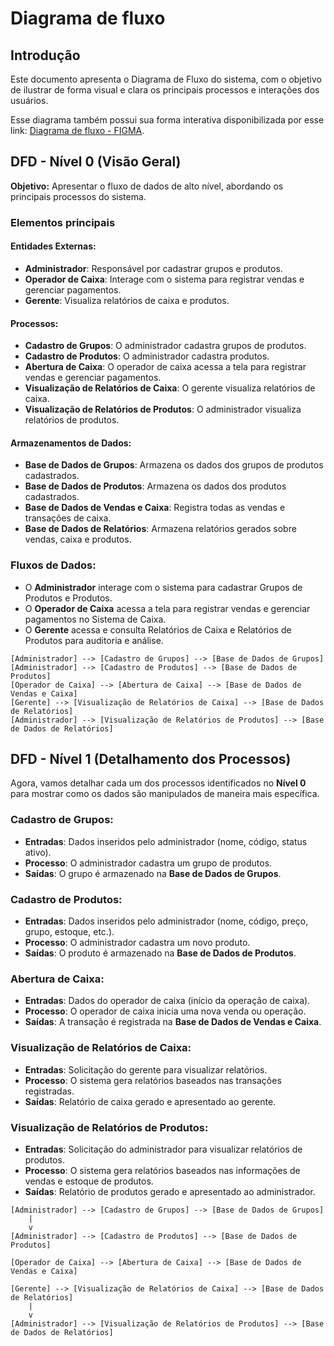 # Diagrama de fluxo

## Introdução
Este documento apresenta o Diagrama de Fluxo do sistema, com o objetivo de ilustrar de forma visual e clara os principais processos e interações dos usuários. 

Esse diagrama também possui sua forma interativa disponibilizada por esse link: [Diagrama de fluxo - FIGMA](https://www.figma.com/design/LTdDVyRKmTS6IJDwmCv2yR/TCC---Fluxo-da-Interface?node-id=496-428&t=kMmpALYRFgWz5jDM-1).


## DFD - Nível 0 (Visão Geral)
**Objetivo:** Apresentar o fluxo de dados de alto nível, abordando os principais processos do sistema.

### Elementos principais

#### **Entidades Externas**:
- **Administrador**: Responsável por cadastrar grupos e produtos.
- **Operador de Caixa**: Interage com o sistema para registrar vendas e gerenciar pagamentos.
- **Gerente**: Visualiza relatórios de caixa e produtos.

#### **Processos**:
- **Cadastro de Grupos**: O administrador cadastra grupos de produtos.
- **Cadastro de Produtos**: O administrador cadastra produtos.
- **Abertura de Caixa**: O operador de caixa acessa a tela para registrar vendas e gerenciar pagamentos.
- **Visualização de Relatórios de Caixa**: O gerente visualiza relatórios de caixa.
- **Visualização de Relatórios de Produtos**: O administrador visualiza relatórios de produtos.

#### **Armazenamentos de Dados**:
- **Base de Dados de Grupos**: Armazena os dados dos grupos de produtos cadastrados.
- **Base de Dados de Produtos**: Armazena os dados dos produtos cadastrados.
- **Base de Dados de Vendas e Caixa**: Registra todas as vendas e transações de caixa.
- **Base de Dados de Relatórios**: Armazena relatórios gerados sobre vendas, caixa e produtos.

### **Fluxos de Dados**:
- O **Administrador** interage com o sistema para cadastrar Grupos de Produtos e Produtos.
- O **Operador de Caixa** acessa a tela para registrar vendas e gerenciar pagamentos no Sistema de Caixa.
- O **Gerente** acessa e consulta Relatórios de Caixa e Relatórios de Produtos para auditoria e análise.

```
[Administrador] --> [Cadastro de Grupos] --> [Base de Dados de Grupos]
[Administrador] --> [Cadastro de Produtos] --> [Base de Dados de Produtos]
[Operador de Caixa] --> [Abertura de Caixa] --> [Base de Dados de Vendas e Caixa]
[Gerente] --> [Visualização de Relatórios de Caixa] --> [Base de Dados de Relatórios]
[Administrador] --> [Visualização de Relatórios de Produtos] --> [Base de Dados de Relatórios]
```

## DFD - Nível 1 (Detalhamento dos Processos)
Agora, vamos detalhar cada um dos processos identificados no **Nível 0** para mostrar como os dados são manipulados de maneira mais específica.

### **Cadastro de Grupos**:
- **Entradas**: Dados inseridos pelo administrador (nome, código, status ativo).
- **Processo**: O administrador cadastra um grupo de produtos.
- **Saídas**: O grupo é armazenado na **Base de Dados de Grupos**.

### **Cadastro de Produtos**:
- **Entradas**: Dados inseridos pelo administrador (nome, código, preço, grupo, estoque, etc.).
- **Processo**: O administrador cadastra um novo produto.
- **Saídas**: O produto é armazenado na **Base de Dados de Produtos**.

### **Abertura de Caixa**:
- **Entradas**: Dados do operador de caixa (início da operação de caixa).
- **Processo**: O operador de caixa inicia uma nova venda ou operação.
- **Saídas**: A transação é registrada na **Base de Dados de Vendas e Caixa**.

### **Visualização de Relatórios de Caixa**:
- **Entradas**: Solicitação do gerente para visualizar relatórios.
- **Processo**: O sistema gera relatórios baseados nas transações registradas.
- **Saídas**: Relatório de caixa gerado e apresentado ao gerente.

### **Visualização de Relatórios de Produtos**:
- **Entradas**: Solicitação do administrador para visualizar relatórios de produtos.
- **Processo**: O sistema gera relatórios baseados nas informações de vendas e estoque de produtos.
- **Saídas**: Relatório de produtos gerado e apresentado ao administrador.

```
[Administrador] --> [Cadastro de Grupos] --> [Base de Dados de Grupos]
    | 
    v
[Administrador] --> [Cadastro de Produtos] --> [Base de Dados de Produtos]

[Operador de Caixa] --> [Abertura de Caixa] --> [Base de Dados de Vendas e Caixa]

[Gerente] --> [Visualização de Relatórios de Caixa] --> [Base de Dados de Relatórios]
    |
    v
[Administrador] --> [Visualização de Relatórios de Produtos] --> [Base de Dados de Relatórios]

```